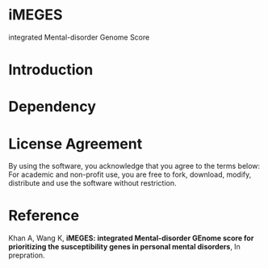 # iMEGES

integrated Mental-disorder Genome Score

# Introduction



# Dependency


# License Agreement

By using the software, you acknowledge that you agree to the terms below:
For academic and non-profit use, you are free to fork, download, modify, distribute and use the software without restriction.


# Reference

Khan A, Wang K, **iMEGES: integrated Mental-disorder GEnome score for prioritizing the susceptibility genes in personal mental disorders**, In prepration.




